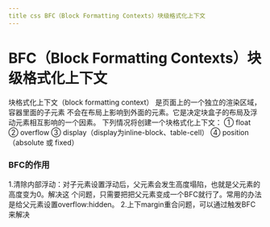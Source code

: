 ```yaml
---
title css BFC（Block Formatting Contexts）块级格式化上下⽂
---
```


# BFC（Block Formatting Contexts）块级格式化上下⽂

块格式化上下⽂（block formatting context） 是⻚⾯上的⼀个独⽴的渲染区域，容器⾥⾯的⼦元素 不会在布局上影响到外⾯的元素。它是决定块盒⼦的布局及浮动元素相互影响的⼀个因素。
下列情况将创建⼀个块格式化上下⽂：
① float
② overflow
③ display（display为inline-block、table-cell）
④ position（absolute 或 fixed）

### BFC的作⽤
1.清除内部浮动：对⼦元素设置浮动后，⽗元素会发⽣⾼度塌陷，也就是⽗元素的⾼度变为0。解决这 个问题，只需要把把⽗元素变成⼀个BFC就⾏了。常⽤的办法是给⽗元素设置overflow:hidden。 
2.上下margin重合问题，可以通过触发BFC来解决